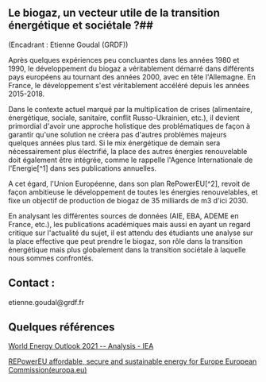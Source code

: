 ## Le biogaz, un vecteur utile de la transition énergétique et sociétale ?##

(Encadrant : Etienne Goudal (GRDF))

Après quelques expériences peu concluantes dans les années 1980 et 1990,
le développement du biogaz a véritablement démarré dans différents pays
européens au tournant des années 2000, avec en tête l'Allemagne. En
France, le développement s'est véritablement accéléré depuis les années
2015-2018.

Dans le contexte actuel marqué par la multiplication de crises
(alimentaire, énergétique, sociale, sanitaire, conflit Russo-Ukrainien,
etc.), il devient primordial d'avoir une approche holistique des
problématiques de façon à garantir qu'une solution ne créera pas
d'autres problèmes majeurs quelques années plus tard. Si le mix
énergétique de demain sera nécessairement plus électrifié, la place des
autres énergies renouvelable doit également être intégrée, comme le
rappelle l'Agence Internationale de l'Energie[^1] dans ses publications
annuelles.

A cet égard, l'Union Européenne, dans son plan RePowerEU[^2], revoit de
façon ambitieuse le développement de toutes les énergies renouvelables,
et fixe un objectif de production de biogaz de 35 milliards de m3 d'ici
2030.

En analysant les différentes sources de données (AIE, EBA, ADEME en
France, etc.), les publications académiques mais aussi en ayant un
regard critique sur l'actualité du sujet, il est attendu des étudiants
une analyse sur la place effective que peut prendre le biogaz, son rôle
dans la transition énergétique mais plus globalement dans la transition
sociétale à laquelle nous sommes confrontés.

## Contact :
etienne.goudal\@grdf.fr

## Quelques références

[World Energy Outlook 2021 -- Analysis - IEA](https://www.iea.org/reports/world-energy-outlook-2021)

[REPowerEU affordable, secure and sustainable energy for Europe European Commission(europa.eu)](https://ec.europa.eu/info/strategy/priorities-2019-2024/european-green-deal/repowereu-affordable-secure-and-sustainable-energy-europe_en)
